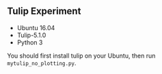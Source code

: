 ## Tulip Experiment
- Ubuntu 16.04
- Tulip-5.1.0
- Python 3

You should first install tulip on your Ubuntu, then run `mytulip_no_plotting.py`.